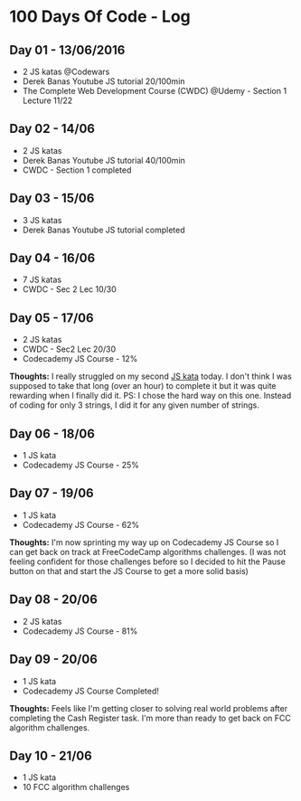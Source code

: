 # 100 Days Of Code - Log

## Day 01 - 13/06/2016
* 2 JS katas @Codewars 
* Derek Banas Youtube JS tutorial 20/100min
* The Complete Web Development Course (CWDC) @Udemy - Section 1 Lecture 11/22

## Day 02 - 14/06
* 2 JS katas
* Derek Banas Youtube JS tutorial 40/100min
* CWDC - Section 1 completed

## Day 03 - 15/06
* 3 JS katas
* Derek Banas Youtube JS tutorial completed

## Day 04 - 16/06
* 7 JS katas
* CWDC - Sec 2 Lec 10/30

## Day 05 - 17/06
* 2 JS katas
* CWDC - Sec2 Lec 20/30
* Codecademy JS Course - 12%

**Thoughts:** I really struggled on my second [JS kata](https://www.codewars.com/kata/572af273a3af3836660014a1) today. I don't think I was supposed to take that long (over an hour) to complete it but it was quite rewarding when I finally did it. 
PS: I chose the hard way on this one. Instead of coding for only 3 strings, I did it for any given number of strings. 

## Day 06 - 18/06
* 1 JS kata
* Codecademy JS Course - 25%

## Day 07 - 19/06
* 1 JS kata
* Codecademy JS Course - 62%

**Thoughts:** I'm now sprinting my way up on Codecademy JS Course so I can get back on track at FreeCodeCamp algorithms challenges.
(I was not feeling confident for those challenges before so I decided to hit the Pause button on that and start the JS Course to get a more solid basis)

## Day 08 - 20/06
* 2 JS katas
* Codecademy JS Course - 81%

## Day 09 - 20/06
* 1 JS kata
* Codecademy JS Course Completed!

**Thoughts:** Feels like I'm getting closer to solving real world problems after completing the Cash Register task. I'm more than ready to get back on FCC algorithm challenges.

## Day 10 - 21/06
* 1 JS kata
* 10 FCC algorithm challenges


